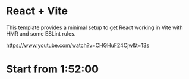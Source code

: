 # React + Vite

This template provides a minimal setup to get React working in Vite with HMR and some ESLint rules.


https://www.youtube.com/watch?v=CHGHuF24Cjw&t=13s

# Start from 1:52:00
